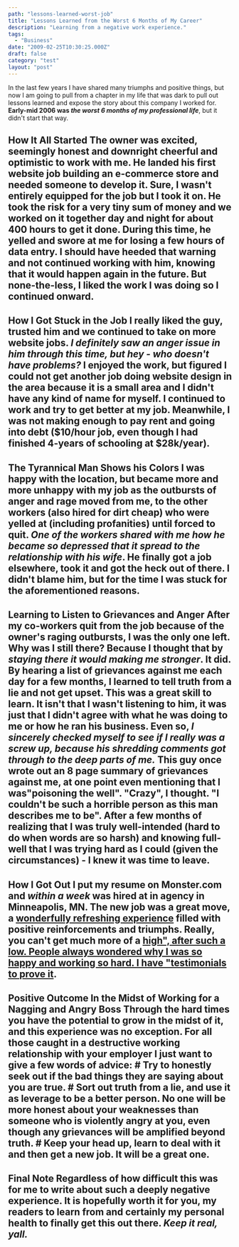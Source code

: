 ```yaml
---
path: "lessons-learned-worst-job"
title: "Lessons Learned from the Worst 6 Months of My Career"
description: "Learning from a negative work experience."
tags: 
  - "Business"
date: "2009-02-25T10:30:25.000Z"
draft: false
category: "test"
layout: "post"
---
```


In the last few years I have shared many triumphs and positive things, but now I am going to pull from a chapter in my life that was dark to pull out lessons learned and expose the story about this company I worked for. **Early-mid 2006 was *the worst 6 months of my professional life***, but it didn't start that way.

## How It All Started The owner was excited, seemingly honest and downright cheerful and optimistic to work with me. He landed his first website job building an e-commerce store and needed someone to develop it. Sure, I wasn't entirely equipped for the job but I took it on. He took the risk for a very tiny sum of money and we worked on it together day and night for about 400 hours to get it done. During this time, **he yelled and swore at me for losing a few hours of data entry.** I should have heeded that warning and not continued working with him, knowing that it would happen again in the future. But none-the-less, I liked the work I was doing so I continued onward.

## How I Got Stuck in the Job I really liked the guy, trusted him and we continued to take on more website jobs. *I definitely saw an anger issue in him through this time, but hey - who doesn't have problems?* I enjoyed the work, but **figured I could not get another job doing website design in the area because it is a small area and I didn't have any kind of name for myself.** I continued to work and try to get better at my job. Meanwhile, I was not making enough to pay rent and going into debt ($10/hour job, even though I had finished 4-years of schooling at $28k/year).

## The Tyrannical Man Shows his Colors I was happy with the location, but became more and more unhappy with my job as the outbursts of anger and rage moved from me, to the **other workers (also hired for dirt cheap) who were yelled at (including profanities) until forced to quit.** *One of the workers shared with me how he became so depressed that it spread to the relationship with his wife*. He finally got a job elsewhere, took it and got the heck out of there. I didn't blame him, but for the time I was stuck for the aforementioned reasons.

## Learning to Listen to Grievances and Anger After my co-workers quit from the job because of the owner's raging outbursts, I was the only one left. Why was I still there? Because I thought that by *staying there it would making me stronger*. It did. **By hearing a list of grievances against me each day for a few months, I learned to tell truth from a lie and not get upset. This was a great skill to learn.** It isn't that I wasn't listening to him, it was just that I didn't agree with what he was doing to me or how he ran his business. Even so, *I sincerely checked myself to see if I really was a screw up, because his shredding comments got through to the deep parts of me.* This guy once wrote out an 8 page summary of grievances against me, at one point even mentioning that I was"poisoning the well". "Crazy", I thought. "I couldn't be such a horrible person as this man describes me to be". After a few months of realizing that I was truly well-intended (hard to do when words are so harsh) and knowing full-well that I was trying hard as I could (given the circumstances) - I knew it was time to leave.

## How I Got Out I put my resume on Monster.com and *within a week* was hired at in agency in Minneapolis, MN. The new job was a great move, a [wonderfully refreshing experience](http://marcgrabanski.com/article/rmg-connect-minneapolis) filled with positive reinforcements and triumphs. Really, you can't get much more of a [high", after such a low. People always wondered why I was so happy and working so hard. I have "testimonials to prove it](http://marcgrabanski.com/pages/testimonials).

## Positive Outcome In the Midst of Working for a Nagging and Angry Boss Through the hard times you have the potential to grow in the midst of it, and this experience was no exception. For all those caught in a destructive working relationship with your employer I just want to give a few words of advice: # **Try to honestly seek out if the bad things they are saying about you are true.** # **Sort out truth from a lie, and use it as leverage to be a better person.** No one will be more honest about your weaknesses than someone who is violently angry at you, even though any grievances will be amplified beyond truth. # **Keep your head up, learn to deal with it and then get a new job. It will be a great one.**

## Final Note Regardless of how difficult this was for me to write about such a deeply negative experience. It is hopefully worth it for you, my readers to learn from and certainly my personal health to finally get this out there. *Keep it real, yall.*